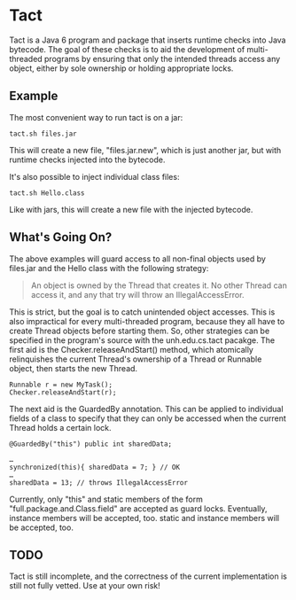 Tact
====

Tact is a Java 6 program and package that inserts runtime
checks into Java bytecode. The goal of these checks is to aid
the development of multi-threaded programs by ensuring
that only the intended threads access any object, either by
sole ownership or holding appropriate locks.

Example
-------

The most convenient way to run tact is on a jar:

	tact.sh files.jar

This will create a new file, "files.jar.new", which is just another jar,
but with runtime checks injected into the bytecode.

It's also possible to inject individual class files:

	tact.sh Hello.class

Like with jars, this will create a new file with the injected bytecode.

What's Going On?
----------------

The above examples will guard access to all non-final objects
used by files.jar and the Hello class with the following strategy:

> An object is owned by the Thread that creates it. No other
> Thread can access it, and any that try will throw an
> IllegalAccessError.

This is strict, but the goal is to catch unintended object accesses.
This is also impractical for every multi-threaded program, because they all
have to create Thread objects before starting them. So,
other strategies can be specified in the program's source with
the unh.edu.cs.tact pacakge. The first aid is the Checker.releaseAndStart()
method, which atomically relinquishes the current Thread's ownership of
a Thread or Runnable object, then starts the new Thread.

	Runnable r = new MyTask();
	Checker.releaseAndStart(r);

The next aid is the GuardedBy annotation. This can be applied to individual
fields of a class to specify that they can only be accessed when the current
Thread holds a certain lock.

	@GuardedBy("this") public int sharedData;

	…
	synchronized(this){ sharedData = 7; } // OK
	…
	sharedData = 13; // throws IllegalAccessError

Currently, only "this" and static members of the form 
"full.package.and.Class.field" are accepted as guard locks. Eventually,
instance members will be accepted, too.
static and instance members will be accepted, too.

TODO
----

Tact is still incomplete, and the correctness of the current
implementation is still not fully vetted. Use at your own risk!
